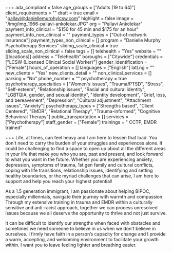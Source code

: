 +++
ada_compliant = false
age_groups = ["Adults (19 to 64)"]
client_requirements = ""
draft = true
email = "pallavi@daniellemurphylcsw.com"
highlight = false
image = "/img/img_1966-pallavi-ankolekar.JPG"
org = "Pallavi Ankolekar"
payment_info_clinical = "$150 for 45 min and $175 for an hour"
payment_info_non_clinical = ""
payment_types = ["Out-of-network insurance"]
payment_types_non_clinical = []
program = "Danielle Murphy Psychotherapy Services"
sliding_scale_clinical = true
sliding_scale_non_clinical = false
tags = []
telehealth = "Yes"
website = ""
[[locations]]
address = "Telehealth"
boroughs = ["Citywide"]
credentials = ["LCSW (Licensed Clinical Social Worker)"]
gender_identification = ["Female"]
hours_of_operation = []
languages = ["English"]
latLng = ""
new_clients = "Yes"
new_clients_detail = ""
non_clinical_services = []
parking = "No"
phone_number = ""
psychotherapy = true
psychotherapy_specialties = ["Women's issues", "Trauma/PTSD", "Stress", "Self-esteem", "Relationship issues", "Racial and cultural identity", "LGBTQIA, gender, and sexual identity", "Identity development", "Grief, loss, and bereavement", "Depression", "Cultural adjustment", "Attachment issues", "Anxiety"]
psychotherapy_types = ["Strengths based", "Client Centered", "EMDR", "Relational Therapy", "Trauma-informed", "Cognitive Behavioral Therapy"]
public_transportation = []
services = ["Psychotherapy"]
staff_gender = ["Female"]
trainings = " CCTP, EMDR trained"

+++
Life, at times, can feel heavy and I am here to lessen that load. You don't need to carry the burden of your struggles and experiences alone. It could be challenging to find a space to open up about all the different areas in your life that make you who you are, past and present, and look forward to what you want in the future. Whether you are experiencing anxiety, depression, symptoms of trauma, 1st gen family and cultural conflicts, coping with life transitions, relationship issues, identifying and setting healthy boundaries, or the myriad challenges that can arise, I am here to support and help you reach your highest potential! 

As a 1.5 generation immigrant, I am passionate about helping BIPOC, especially millennials, navigate their journey with warmth and compassion. Through my extensive training in trauma and EMDR within a culturally sensitive and anti-racist approach, together we can process unresolved issues because we all deserve the opportunity to thrive and not just survive. 

It can be difficult to identify our strengths when faced with obstacles and sometimes we need someone to believe in us when we don't believe in ourselves. I firmly have faith in a person’s capacity for change and I provide a warm, accepting, and welcoming environment to facilitate your growth within. I want you to leave feeling lighter and breathing easier.